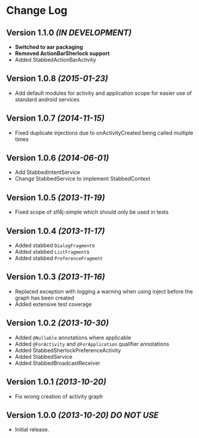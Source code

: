 Change Log
==========

Version 1.1.0 *(IN DEVELOPMENT)*
--------------------------------

* **Switched to aar packaging**
* **Removed ActionBarSherlock support**
* Added StabbedActionBarActivity

Version 1.0.8 *(2015-01-23)*
--------------------------------

* Add default modules for activity and application scope for easier use of standard android services

Version 1.0.7 *(2014-11-15)*
--------------------------------

* Fixed duplicate injections due to onActivityCreated being called multiple times

Version 1.0.6 *(2014-06-01)*
--------------------------------

* Add StabbedIntentService 
* Change StabbedService to implement StabbedContext

Version 1.0.5 *(2013-11-19)*
--------------------------------

* Fixed scope of slf4j-simple which should only be used in tests

Version 1.0.4 *(2013-11-17)*
--------------------------------

* Added stabbed `DialogFragment`s
* Added stabbed `ListFragment`s
* Added stabbed `PreferenceFragment`

Version 1.0.3 *(2013-11-16)*
----------------------------

* Replaced exception with logging a warning when using inject before the graph has been created
* Added extensive test coverage

Version 1.0.2 *(2013-10-30)*
----------------------------

* Added `@Nullable` annotations where applicable
* Added `@ForActivity` and `@ForApplication` qualifier annotations
* Added StabbedSherlockPreferenceActivity
* Added StabbedService
* Added StabbedBroadcastReceiver

Version 1.0.1 *(2013-10-20)*
----------------------------

* Fix wrong creation of activity graph

Version 1.0.0 *(2013-10-20)* *DO NOT USE*
-----------------------------------------

* Initial release.
